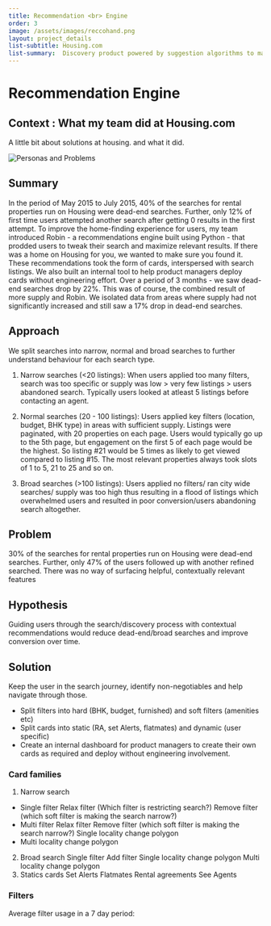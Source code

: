 ```yaml
---
title: Recommendation <br> Engine  
order: 3
image: /assets/images/reccohand.png
layout: project_details
list-subtitle: Housing.com
list-summary:  Discovery product powered by suggestion algorithms to maximize successful searches.
---
```


# Recommendation Engine

## Context : What my team did at Housing.com
A little bit about solutions at housing. and what it did.

![Personas and Problems](/assets/images/housing.png)

## Summary
In the period of May 2015 to July 2015, 40% of the searches for rental properties run on Housing were dead-end searches. Further, only 12% of first time users attempted another search after getting 0 results in the first attempt. To improve the home-finding experience for users, my team introduced Robin - a recommendations engine built using Python - that prodded users to tweak their search and maximize relevant results. If there was a home on Housing for you, we wanted to make sure you found it. These recommendations took the form of cards, interspersed with search listings. We also built an internal tool to help product managers deploy cards without engineering effort. Over a period of 3 months - we saw dead-end searches drop by 22%. This was of course, the combined result of more supply and Robin. We isolated data from areas where supply had not significantly increased and still saw a 17% drop in dead-end searches.

## Approach
We split searches into narrow, normal and broad searches to further understand behaviour for each search type.
1. Narrow searches (<20 listings): When users applied too many filters, search was too specific or supply was low > very few listings > users abandoned search. Typically users looked at atleast 5 listings before contacting an agent.

2. Normal searches (20 - 100 listings): Users applied key filters (location, budget, BHK type) in areas with sufficient supply. Listings were paginated, with 20 properties on each page. Users would typically go up to the 5th page, but engagement on the first 5 of each page would be the highest. So listing #21 would be 5 times as likely to get viewed compared to listing #15. The most relevant properties always took slots of  1 to 5, 21 to 25 and so on.

3. Broad searches (>100 listings): Users applied no filters/ ran city wide searches/ supply was too high thus resulting in a flood of listings which overwhelmed users and resulted in poor conversion/users abandoning search altogether.

## Problem
30% of the searches for rental properties run on Housing were dead-end searches.
Further, only 47% of the users followed up with another refined searched.
There was no way of surfacing helpful, contextually relevant features

## Hypothesis
Guiding users through the search/discovery process with contextual recommendations would reduce dead-end/broad searches and improve conversion over time.

## Solution
Keep the user in the search journey, identify non-negotiables and help navigate through those.
- Split filters into hard (BHK, budget, furnished) and soft filters (amenities etc)
- Split cards into static (RA, set Alerts, flatmates)  and dynamic (user specific)
- Create an internal dashboard for product managers to create their own cards as required and deploy without engineering involvement.

### Card families
1. Narrow search
- Single filter
Relax filter (Which filter is restricting search?)
Remove filter (which soft filter is making the search narrow?)
- Multi filter
Relax filter
Remove filter (which soft filter is making the search narrow?)
Single locality
change polygon
- Multi locality
change polygon
2. Broad search
Single filter
Add filter
Single locality
change polygon
Multi locality
change polygon
3. Statics cards
Set Alerts
Flatmates
Rental agreements
See Agents

### Filters

Average filter usage in a 7 day period:
